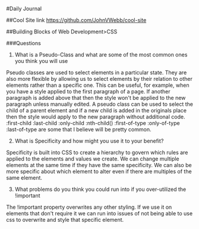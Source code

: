 #Daily Journal

##Cool Site link https://github.com/JohnVWebb/cool-site

##Building Blocks of Web Development>CSS

###Questions

1. What is a Pseudo-Class and what are some of the most common ones you think you will use

Pseudo classes are used to select elements in a particular state. They are also more flexible by allowing us to select elements by their relation to other elements rather than a specific one. This can be useful, for example, when you have a style applied to the first paragraph of a page. If another paragraph is added above that then the style won't be applied to the new paragraph unless manually edited. A pseudo class can be used to select the child of a parent element and if a new child is added in the originals place then the style would apply to the new paragraph without additional code.
:first-child :last-child :only-child :nth-child() :first-of-type :only-of-type :last-of-type are some that I believe will be pretty common. 

2. What is Specificity and how might you use it to your benefit?

Specificity is built into CSS to create a hierarchy to govern which rules are applied to the elements and values we create. We can change multiple elements at the same time if they have the same specificity. We can also be more specific about which element to alter even if there are multiples of the same element.


3. What problems do you think you could run into if you over-utilized the !important

The !important property overwrites any other styling. If we use it on elements that don't require it we can run into issues of not being able to use css to overwrite and style that specific element.

